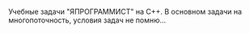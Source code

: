 Учебные задачи "ЯПРОГРАММИСТ" на С++. В основном задачи на многопоточность, условия задач не помню...
